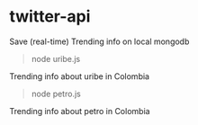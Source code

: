 # twitter-api
Save (real-time) Trending info on local mongodb

> node uribe.js

Trending info about uribe in Colombia

> node petro.js

Trending info about petro in Colombia